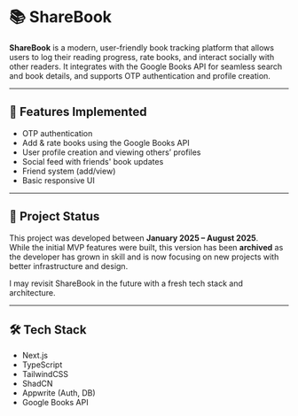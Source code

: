 # 📚 ShareBook

**ShareBook** is a modern, user-friendly book tracking platform that allows users to log their reading progress, rate books, and interact socially with other readers. It integrates with the Google Books API for seamless search and book details, and supports OTP authentication and profile creation.

---

## 🚀 Features Implemented
- OTP authentication
- Add & rate books using the Google Books API
- User profile creation and viewing others’ profiles
- Social feed with friends' book updates
- Friend system (add/view)
- Basic responsive UI

---

## 🚧 Project Status

This project was developed between **January 2025 – August 2025**.  
While the initial MVP features were built, this version has been **archived** as the developer has grown in skill and is now focusing on new projects with better infrastructure and design.

I may revisit ShareBook in the future with a fresh tech stack and architecture.

---

## 🛠 Tech Stack
- Next.js
- TypeScript
- TailwindCSS
- ShadCN
- Appwrite (Auth, DB)
- Google Books API

